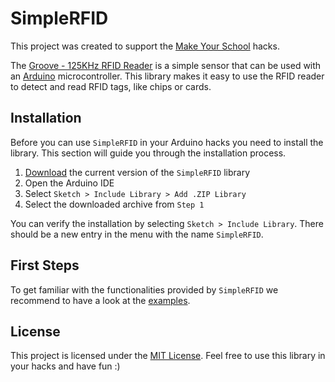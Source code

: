 # SimpleRFID
This project was created to support the [Make Your School](https://www.makeyourschool.de) hacks.

The [Groove - 125KHz RFID Reader](http://wiki.seeedstudio.com/Grove-125KHz_RFID_Reader/)
is a simple sensor that can be used with an [Arduino](https://www.arduino.cc)
microcontroller. This library makes it easy to use the RFID reader to detect and
read RFID tags, like chips or cards.

## Installation

Before you can use `SimpleRFID` in your Arduino hacks you need to install the
library. This section will guide you through the installation process.

1. [Download](https://github.com/TheBeautifulOrc/SimpleRFID/archive/master.zip) the current version of the `SimpleRFID` library
2. Open the Arduino IDE
3. Select `Sketch > Include Library > Add .ZIP Library`
4. Select the downloaded archive from `Step 1`

You can verify the installation by selecting `Sketch > Include Library`. There
should be a new entry in the menu with the name `SimpleRFID`.

## First Steps

To get familiar with the functionalities provided by `SimpleRFID` we recommend to
have a look at the [examples](examples/).

## License

This project is licensed under the [MIT License](LICENSE). Feel free to use this
library in your hacks and have fun :)
